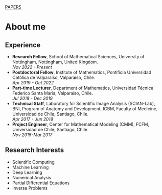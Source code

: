 <a href="paper.html">PAPERS</a>

<h1>About me</h1>

<h2>Experience</h2>
<ul>
  <li><strong>Research Fellow</strong>, School of Mathematical Sciences, University of Nottingham, Nottingham, United Kingdom. <br><em>Nov 2022 - Present</em></li>
  <li><strong>Postdoctoral Fellow</strong>, Institute of Mathematics, Pontificia Universidad Católica de Valparaíso, Valparaíso, Chile. <br><em>Apr 2019 - Oct 2022</em></li>
  <li><strong>Part-time Lecturer</strong>, Department of Mathematics, Universidad Técnica Federico Santa María, Valparaíso, Chile. <br><em>Jul 2018 - Dec 2019</em></li>
  <li><strong>Technical Staff</strong>, Laboratory for Scientific Image Analysis (SCIAN-Lab), BNI, Program of Anatomy and Development, ICBM, Faculty of Medicine, Universidad de Chile, Santiago, Chile. <br><em>Apr 2017 - Jun 2018</em></li>
  <li><strong>Project Engineer</strong>, Center for Mathematical Modeling (CMM), FCFM, Universidad de Chile, Santiago, Chile. <br><em>Nov 2016-Mar 2017</em></li>
</ul>
<!-- ## Education -->

<h2>Research Interests</h2>
<div>
  <ul class="columns" data-columns="2">
    <li>Scientific Computing</li>
    <li>Machine Learning</li>
    <li>Deep Learning</li>
    <li>Numerical Analysis</li>
    <li>Partial Differential Equations</li>        
    <li>Inverse Problems</li>
  </ul>
</div>

<!--
<h2>Publications</h2>

### Submitted
<ul>
  <li>C. Montoya, I. Brevis, and D. Bolivar, <a href="https://arxiv.org/abs/2402.07593" target="blank">Inverse source problems for coupled parabolic systems from measurements of one internal component</a>.</li>
  <li>I. Brevis, I. Muga, D. Pardo, O. Rodriguez, and K. G. van der Zee, <a href="https://arxiv.org/abs/2304.01722" target="_blank">Learning quantities of interest from parametric PDEs: An efficient neural-weighted Minimal Residual approach</a>. </li>
</ul>

### Published
<ul>  
  <li>I. Brevis, I. Muga, and K. G. van der Zee, <a href="https://www.sciencedirect.com/science/article/pii/S0045782522006715" target="_blank">Neural control of discrete weak formulations: Galerkin, least-squares & minimal-residual methods with quasi-optimal weights</a>, <em>Computer Methods in Applied Mechanics and Engineering</em>, Vol. 402, 2022, pp. 115716. </li>
  <li>I. Brevis, I. Muga, and K. G. van der Zee, <a href="https://www.sciencedirect.com/science/article/pii/S0898122120303199" target="_blank">A machine-learning minimal-residual (ML-MRes) framework for goal-oriented finite element discretizations</a>, <em>Computers and Mathematics with Applications</em>, Vol. 95, 2021, pp. 186-199. </li>
  <li>I. Brevis, A. Rodríguez-Rozas, J. H. Ortega, and D. Pardo, <a href="https://www.sciencedirect.com/science/article/pii/S0898122118306680" target="_blank">Source time reversal (STR) method for linear elasticity</a>, <em>Computers and Mathematics with Applications</em>, Vol. 77, Issue 5, 2019, pp. 1358-1375. </li>
  <li>I. Brevis, J. H. Ortega, and D. Pardo, <a href="https://www.aimsciences.org/article/doi/10.3934/ipi.2017002" target="_blank">A source time reversal method for seismicity induced by mining</a>, <em>Inverse Problems and Imaging</em>, Vol. 11, Issue 1, 2017, pp. 25-45. </li>
</ul>
-->
